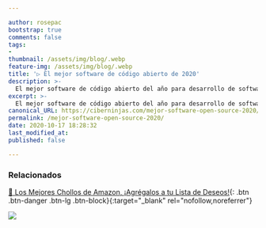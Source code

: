 ```yaml
---

author: rosepac
bootstrap: true
comments: false
tags:
- 
thumbnail: /assets/img/blog/.webp
feature-img: /assets/img/blog/.webp
title: '▷ El mejor software de código abierto de 2020'
description: >-
  El mejor software de código abierto del año para desarrollo de software, computación en la nube, análisis de datos y aprendizaje automático.
excerpt: >-
  El mejor software de código abierto del año para desarrollo de software, computación en la nube, análisis de datos y aprendizaje automático.
canonical_URL: https://ciberninjas.com/mejor-software-open-source-2020/
permalink: /mejor-software-open-source-2020/
date: 2020-10-17 18:28:32
last_modified_at: 
published: false

---
```


<!-- https://www.infoworld.com/article/3575858/the-best-open-source-software-of-2020.html#slide1 -->

### **Relacionados** <!-- omit in toc -->

[]()

[🛒 Los Mejores Chollos de Amazon, ¡Agrégalos a tu Lista de Deseos!](/amazon/ "Los Mejores Chollos de Amazon, Ofertas Flash, Black Monday y Amazon Prime Day"){: .btn .btn-danger .btn-lg .btn-block}{:target="_blank" rel="nofollow,noreferrer"}

![](/assets/img/blog/.webp "")